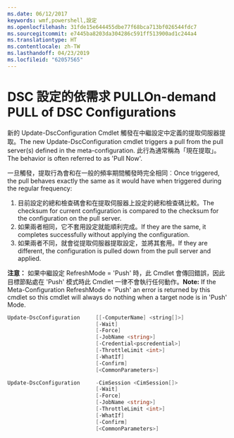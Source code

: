 ```yaml
---
ms.date: 06/12/2017
keywords: wmf,powershell,設定
ms.openlocfilehash: 31fde15e644455dbe77f68bca713bf026544fdc7
ms.sourcegitcommit: e7445ba8203da304286c591ff513900ad1c244a4
ms.translationtype: HT
ms.contentlocale: zh-TW
ms.lasthandoff: 04/23/2019
ms.locfileid: "62057565"
---
```

# <a name="on-demand-pull-of-dsc-configurations"></a><span data-ttu-id="c01cb-102">DSC 設定的依需求 PULL</span><span class="sxs-lookup"><span data-stu-id="c01cb-102">On-demand PULL of DSC Configurations</span></span>

<span data-ttu-id="c01cb-103">新的 Update-DscConfiguration Cmdlet 觸發在中繼設定中定義的提取伺服器提取。</span><span class="sxs-lookup"><span data-stu-id="c01cb-103">The new Update-DscConfiguration cmdlet triggers a pull from the pull server(s) defined in the meta-configuration.</span></span> <span data-ttu-id="c01cb-104">此行為通常稱為「現在提取」。</span><span class="sxs-lookup"><span data-stu-id="c01cb-104">The behavior is often referred to as 'Pull Now'.</span></span>


<span data-ttu-id="c01cb-105">一旦觸發，提取行為會和在一般的頻率期間觸發時完全相同︰</span><span class="sxs-lookup"><span data-stu-id="c01cb-105">Once triggered, the pull behaves exactly the same as it would have when triggered during the regular frequency:</span></span>

1. <span data-ttu-id="c01cb-106">目前設定的總和檢查碼會和在提取伺服器上設定的總和檢查碼比較。</span><span class="sxs-lookup"><span data-stu-id="c01cb-106">The checksum for current configuration is compared to the checksum for the configuration on the pull server.</span></span>
2. <span data-ttu-id="c01cb-107">如果兩者相同，它不套用設定就能順利完成。</span><span class="sxs-lookup"><span data-stu-id="c01cb-107">If they are the same, it completes successfully without applying the configuration.</span></span>
3. <span data-ttu-id="c01cb-108">如果兩者不同，就會從提取伺服器提取設定，並將其套用。</span><span class="sxs-lookup"><span data-stu-id="c01cb-108">If they are different, the configuration is pulled down from the pull server and applied.</span></span>

<span data-ttu-id="c01cb-109">**注意：** 如果中繼設定 RefreshMode = 'Push' 時，此 Cmdlet 會傳回錯誤，因此目標節點處在 'Push' 模式時此 Cmdlet 一律不會執行任何動作。</span><span class="sxs-lookup"><span data-stu-id="c01cb-109">**Note:** If the Meta-Configuration RefreshMode = 'Push' an error is returned by this cmdlet so this cmdlet will always do nothing when a target node is in 'Push' Mode.</span></span>

```powershell
Update-DscConfiguration     [[-ComputerName] <string[]>]
                            [-Wait]
                            [-Force]
                            [-JobName <string>]
                            [-Credential<pscredential>]
                            [-ThrottleLimit <int>]
                            [-WhatIf]
                            [-Confirm]
                            [<CommonParameters>]

Update-DscConfiguration     -CimSession <CimSession[]>
                            [-Wait]
                            [-Force]
                            [-JobName <string>]
                            [-ThrottleLimit <int>]
                            [-WhatIf]
                            [-Confirm]
                            [<CommonParameters>]
```
